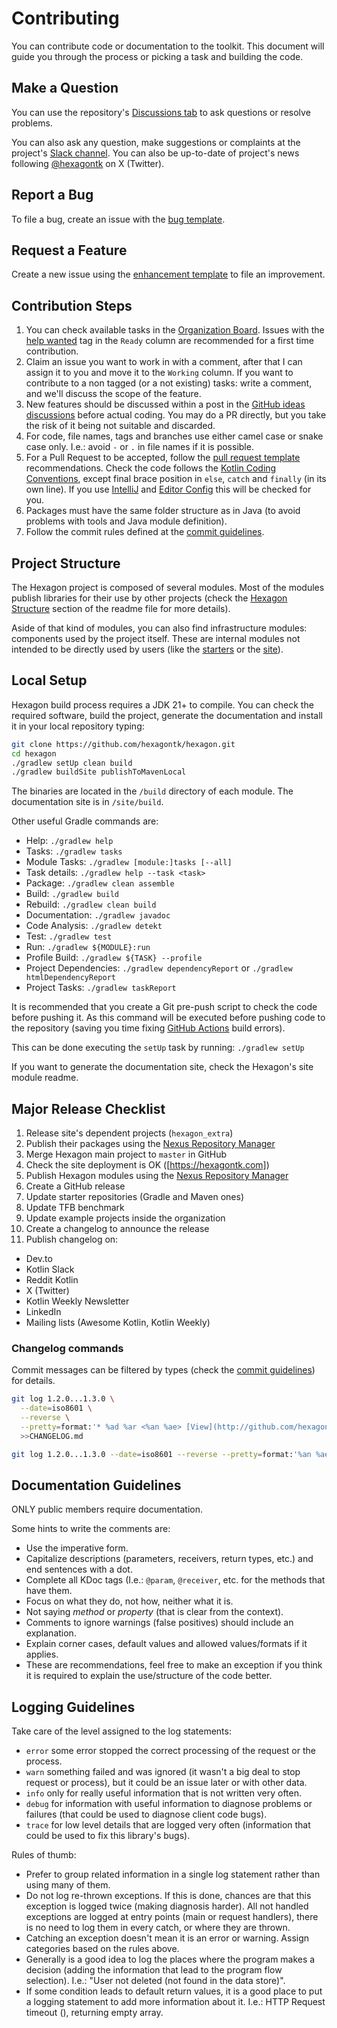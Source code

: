 
# Contributing
You can contribute code or documentation to the toolkit. This document will guide you through the
process or picking a task and building the code.

## Make a Question
You can use the repository's [Discussions tab][discussion] to ask questions or resolve problems.

You can also ask any question, make suggestions or complaints at the project's
[Slack channel][Slack]. You can also be up-to-date of project's news following [@hexagontk] on
X (Twitter).

[discussion]: https://github.com/hexagontk/hexagon/discussions
[Slack]: https://kotlinlang.slack.com/messages/hexagon
[@hexagontk]: https://twitter.com/hexagontk

## Report a Bug
To file a bug, create an issue with the [bug template].

[bug template]: https://github.com/hexagontk/hexagon/issues/new?template=bug.md

## Request a Feature
Create a new issue using the [enhancement template] to file an improvement.

[enhancement template]: https://github.com/hexagontk/hexagon/issues/new?template=enhancement.md

## Contribution Steps
1. You can check available tasks in the [Organization Board]. Issues with the [help wanted] tag in
   the `Ready` column are recommended for a first time contribution.
2. Claim an issue you want to work in with a comment, after that I can assign it to you and move it
   to the `Working` column. If you want to contribute to a non tagged (or a not existing) tasks:
   write a comment, and we'll discuss the scope of the feature.
3. New features should be discussed within a post in the [GitHub ideas discussions][ideas]
   before actual coding. You may do a PR directly, but you take the risk of it being not suitable
   and discarded.
4. For code, file names, tags and branches use either camel case or snake case only. I.e.: avoid `-`
   or `.` in file names if it is possible.
5. For a Pull Request to be accepted, follow the [pull request template] recommendations. Check the
   code follows the [Kotlin Coding Conventions], except final brace position in `else`, `catch` and
   `finally` (in its own line). If you use [IntelliJ] and [Editor Config] this will be checked for
   you.
6. Packages must have the same folder structure as in Java (to avoid problems with tools and Java
   module definition).
7. Follow the commit rules defined at the [commit guidelines].

[Organization Board]: https://github.com/orgs/hexagontk/projects/2
[help wanted]: https://github.com/hexagontk/hexagon/issues?q=is%3Aissue+is%3Aopen+label%3A%22help+wanted%22
[pull request template]: https://github.com/hexagontk/.github/blob/master/pull_request_template.md
[IntelliJ]: https://www.jetbrains.com/idea
[Editor Config]: https://editorconfig.org
[Kotlin Coding Conventions]: https://kotlinlang.org/docs/reference/coding-conventions.html
[commit guidelines]: https://github.com/hexagontk/.github/blob/master/commits.md
[ideas]: https://github.com/hexagontk/hexagon/discussions/categories/ideas

## Project Structure
The Hexagon project is composed of several modules. Most of the modules publish libraries for their
use by other projects (check the [Hexagon Structure] section of the readme file for more details).

Aside of that kind of modules, you can also find infrastructure modules: components used by the
project itself. These are internal modules not intended to be directly used by users (like the
[starters] or the [site]).

[Hexagon Structure]: https://github.com/hexagontk/hexagon/blob/master/README.md#hexagon-structure
[starters]: https://github.com/hexagontk/hexagon/blob/master/starters/README.md
[site]: https://github.com/hexagontk/hexagon/blob/master/site/README.md

## Local Setup
Hexagon build process requires a JDK 21+ to compile. You can check the required software, build the
project, generate the documentation and install it in your local repository typing:

```bash
git clone https://github.com/hexagontk/hexagon.git
cd hexagon
./gradlew setUp clean build
./gradlew buildSite publishToMavenLocal
```

The binaries are located in the `/build` directory of each module. The documentation site is in
`/site/build`.

Other useful Gradle commands are:

* Help: `./gradlew help`
* Tasks: `./gradlew tasks`
* Module Tasks: `./gradlew [module:]tasks [--all]`
* Task details: `./gradlew help --task <task>`
* Package: `./gradlew clean assemble`
* Build: `./gradlew build`
* Rebuild: `./gradlew clean build`
* Documentation: `./gradlew javadoc`
* Code Analysis: `./gradlew detekt`
* Test: `./gradlew test`
* Run: `./gradlew ${MODULE}:run`
* Profile Build: `./gradlew ${TASK} --profile`
* Project Dependencies: `./gradlew dependencyReport` or `./gradlew htmlDependencyReport`
* Project Tasks: `./gradlew taskReport`

It is recommended that you create a Git pre-push script to check the code before pushing it. As
this command will be executed before pushing code to the repository (saving you time fixing
[GitHub Actions] build errors).

This can be done executing the `setUp` task by running: `./gradlew setUp`

If you want to generate the documentation site, check the Hexagon's site module readme.

[GitHub Actions]: https://github.com/features/actions

## Major Release Checklist
1. Release site's dependent projects (`hexagon_extra`)
2. Publish their packages using the [Nexus Repository Manager]
3. Merge Hexagon main project to `master` in GitHub
4. Check the site deployment is OK ([https://hexagontk.com])
5. Publish Hexagon modules using the [Nexus Repository Manager]
6. Create a GitHub release
7. Update starter repositories (Gradle and Maven ones)
8. Update TFB benchmark
9. Update example projects inside the organization
10. Create a changelog to announce the release
11. Publish changelog on:
  * Dev.to
  * Kotlin Slack
  * Reddit Kotlin
  * X (Twitter)
  * Kotlin Weekly Newsletter
  * LinkedIn
  * Mailing lists (Awesome Kotlin, Kotlin Weekly)

[Nexus Repository Manager]: https://oss.sonatype.org

### Changelog commands
Commit messages can be filtered by types (check the [commit guidelines]) for details.

```bash
git log 1.2.0...1.3.0 \
  --date=iso8601 \
  --reverse \
  --pretty=format:'* %ad %ar <%an %ae> [View](http://github.com/hexagontk/hexagon/commit/%H) · %s' \
  >>CHANGELOG.md

git log 1.2.0...1.3.0 --date=iso8601 --reverse --pretty=format:'%an %ae'|sort|uniq >>CHANGELOG.md
```

## Documentation Guidelines
ONLY public members require documentation.

Some hints to write the comments are:
* Use the imperative form.
* Capitalize descriptions (parameters, receivers, return types, etc.) and end sentences with a dot.
* Complete all KDoc tags (I.e.: `@param`, `@receiver`, etc. for the methods that have them.
* Focus on what they do, not how, neither what it is.
* Not saying *method* or *property* (that is clear from the context).
* Comments to ignore warnings (false positives) should include an explanation.
* Explain corner cases, default values and allowed values/formats if it applies.
* These are recommendations, feel free to make an exception if you think it is required to explain
  the use/structure of the code better.

## Logging Guidelines
Take care of the level assigned to the log statements:
* `error` some error stopped the correct processing of the request or the process.
* `warn` something failed and was ignored (it wasn't a big deal to stop request or process), but it
  could be an issue later or with other data.
* `info` only for really useful information that is not written very often.
* `debug` for information with useful information to diagnose problems or failures (that could be
  used to diagnose client code bugs).
* `trace` for low level details that are logged very often (information that could be used to fix
  this library's bugs).

Rules of thumb:
* Prefer to group related information in a single log statement rather than using many of them.
* Do not log re-thrown exceptions. If this is done, chances are that this exception is logged twice
  (making diagnosis harder). All not handled exceptions are logged at entry points (main or request
  handlers), there is no need to log them in every catch, or where they are thrown.
* Catching an exception doesn't mean it is an error or warning. Assign categories based on the rules
  above.
* Generally is a good idea to log the places where the program makes a decision (adding the
  information that lead to the program flow selection). I.e.: "User <id> not deleted (not found in
  the data store)".
* If some condition leads to default return values, it is a good place to put a logging statement to
  add more information about it. I.e.: HTTP Request timeout (<relevant call information>), returning
  empty array.
